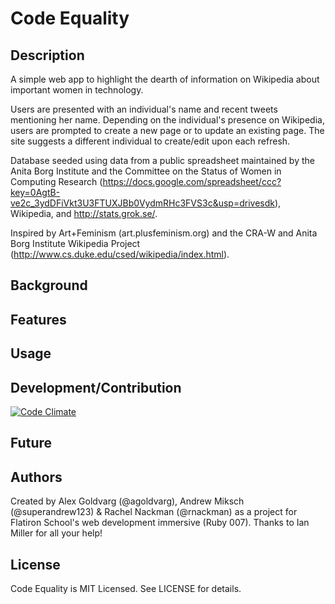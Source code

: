 # Code Equality

## Description

A simple web app to highlight the dearth of information on Wikipedia about important women in technology.

Users are presented with an individual's name and recent tweets mentioning her name. Depending on the individual's presence on Wikipedia, users are prompted to create a new page or to update an existing page. The site suggests a different individual to create/edit upon each refresh.

Database seeded using data from a public spreadsheet maintained by the Anita Borg Institute and the Committee on the Status of Women in Computing Research (https://docs.google.com/spreadsheet/ccc?key=0AgtB-ve2c_3ydDFiVkt3U3FTUXJBb0VydmRHc3FVS3c&usp=drivesdk), Wikipedia, and http://stats.grok.se/.

Inspired by Art+Feminism (art.plusfeminism.org) and the CRA-W and Anita Borg Institute Wikipedia Project (http://www.cs.duke.edu/csed/wikipedia/index.html).

## Background


## Features


## Usage


## Development/Contribution
[![Code Climate](https://codeclimate.com/github/agoldvarg/code-equality/badges/gpa.svg)](https://codeclimate.com/github/agoldvarg/code-equality)

## Future


## Authors

Created by Alex Goldvarg (@agoldvarg), Andrew Miksch (@superandrew123) & Rachel Nackman (@rnackman) as a project for Flatiron School's web development immersive (Ruby 007). Thanks to Ian Miller for all your help!

## License

Code Equality is MIT Licensed. See LICENSE for details.
